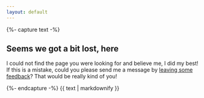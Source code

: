 ```yaml
---
layout: default
---
```


<div class="card">
{%- capture text -%}

## Seems we got a bit lost, here
I could not find the page you were looking for and believe me, I did my best! If this is a mistake, could you please
send me a message by [leaving some feedback](https://apps.vcz.fr/app/feedback/?appid=hS7YejNaDu6k)? That would be really
kind of you!

{%- endcapture -%}
{{ text | markdownify }}
</div>
